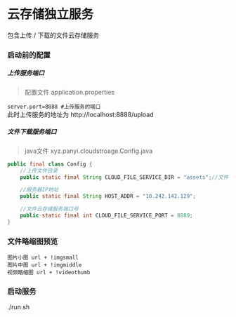 # 云存储独立服务
包含上传 / 下载的文件云存储服务


### 启动前的配置

##### 上传服务端口
> 配置文件 application.properties

``` server.port=8888 #上传服务的端口  ```  
此时上传服务的地址为 http://localhost:8888/upload

##### 文件下载服务端口
> java文件 xyz.panyi.cloudstroage.Config.java
```java
public final class Config {
    //上传文件目录
    public static final String CLOUD_FILE_SERVICE_DIR = "assets";//文件服务目录

    //服务器IP地址
    public static final String HOST_ADDR = "10.242.142.129";

    //文件云存储服务端口号
    public static final int CLOUD_FILE_SERVICE_PORT = 8889;
}
```

### 文件略缩图预览
    图片小图 url + !imgsmall
    图片中图 url + !imgmiddle
    视频略缩图 url + !videothumb

### 启动服务
./run.sh

